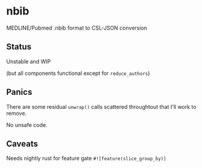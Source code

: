 # nbib

MEDLINE/Pubmed .nbib format to CSL-JSON conversion 

## Status

Unstable and WIP

(but all components functional except for `reduce_authors`)

## Panics

There are some residual `unwrap()` calls scattered throughtout that I'll work to remove.

No unsafe code.

## Caveats

Needs nightly rust for feature gate `#![feature(slice_group_by)]`